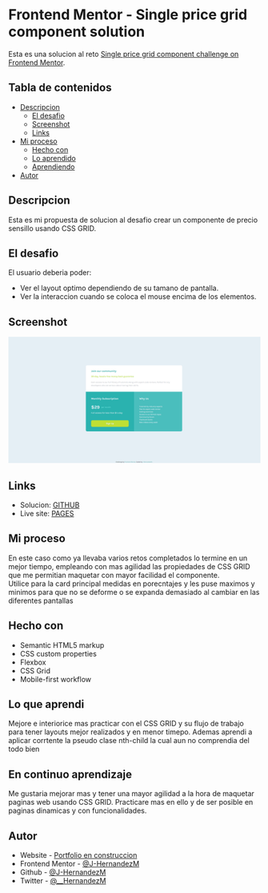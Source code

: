 # Frontend Mentor - Single price grid component solution

Esta es una solucion al reto [Single price grid component challenge on Frontend Mentor](https://www.frontendmentor.io/challenges/single-price-grid-component-5ce41129d0ff452fec5abbbc).

## Tabla de contenidos

- [Descripcion](#descripcion)
  - [El desafio](#el-desafio)
  - [Screenshot](#screenshot)
  - [Links](#links)
- [Mi proceso](#mi-proceso)
  - [Hecho con](#hecho-con)
  - [Lo aprendido](#lo-que-aprendi)
  - [Aprendiendo](#en-continuo-aprendizaje)
- [Autor](#autor)

## Descripcion

Esta es mi propuesta de solucion al desafio crear un componente de precio sensillo usando CSS GRID. 

## El desafio

El usuario deberia poder:

- Ver el layout optimo dependiendo de su tamano de pantalla.
- Ver la interaccion cuando se coloca el mouse encima de los elementos.

## Screenshot

![](./images/screenshot.png)

## Links

- Solucion: [GITHUB](https://github.com/J-HernandezM/single-price-grid)
- Live site: [PAGES](https://j-hernandezm.github.io/single-price-grid/)

## Mi proceso

En este caso como ya llevaba varios retos completados lo termine en un mejor tiempo, empleando con mas agilidad las propiedades de CSS GRID que me permitian maquetar con mayor facilidad el componente.\
Utilice para la card principal medidas en porecntajes y les puse maximos y minimos para que no se deforme o se expanda demasiado al cambiar en las diferentes pantallas

## Hecho con

- Semantic HTML5 markup
- CSS custom properties
- Flexbox
- CSS Grid
- Mobile-first workflow


## Lo que aprendi

Mejore e interiorice mas practicar con el CSS GRID y su flujo de trabajo para tener layouts mejor realizados y en menor timepo.
Ademas aprendi a aplicar corrtente la pseudo clase nth-child la cual aun no comprendia del todo bien

## En continuo aprendizaje

Me gustaria mejorar mas y tener una mayor agilidad a la hora de maquetar paginas web usando CSS GRID. Practicare mas en ello y de ser posible en paginas dinamicas y con funcionalidades.

## Autor

- Website - [Portfolio en construccion](https://j-hernandezm.github.io)
- Frontend Mentor - [@J-HernandezM](https://www.frontendmentor.io/profile/J-HernandezM)
- Github - [@J-HernandezM](https://github.com/J-HernandezM)
- Twitter - [@__HernandezM](https://www.twitter.com/__HernandezM)


